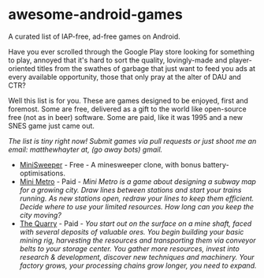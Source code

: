 # awesome-android-games
A curated list of IAP-free, ad-free games on Android.

Have you ever scrolled through the Google Play store looking for something to play, annoyed that it's hard to sort the quality, lovingly-made and player-oriented titles from the swathes of garbage that just want to feed you ads at every available opportunity, those that only pray at the alter of DAU and CTR?

Well this list is for you. These are games designed to be enjoyed, first and foremost. Some are free, delivered as a gift to the world like open-source free (not as in beer) software. Some are paid, like it was 1995 and a new SNES game just came out.

_The list is tiny right now! Submit games via pull requests or just shoot me an email: matthewhayter at, (go away bots) gmail._

* [MiniSweeper](https://play.google.com/store/apps/details?id=com.AntonBergaker.minisweeper) - Free - A minesweeper clone, with bonus battery-optimisations.
* [Mini Metro](https://play.google.com/store/apps/details?id=nz.co.codepoint.minimetro) - Paid - _Mini Metro is a game about designing a subway map for a growing city. Draw lines between stations and start your trains running. As new stations open, redraw your lines to keep them efficient. Decide where to use your limited resources. How long can you keep the city moving?_
* [The Quarry](https://play.google.com/store/apps/details?id=de.dakror.quarry) - Paid - _You start out on the surface on a mine shaft, faced with several deposits of valuable ores. You begin building your basic mining rig, harvesting the resources and transporting them via conveyor belts to your storage center. You gather more resources, invest into research & development, discover new techniques and machinery. Your factory grows, your processing chains grow longer, you need to expand._
